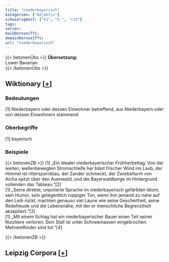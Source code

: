 ```yaml
---
title: "niederbayerisch"
kategorien: ["Adjektiv"]
schwierigkeit: ["k1", "h_", "r23"]
tags:
series:
mainDornseiffs:
domainDornseiffs:
url: "niederbayerisch"
---
```


{{< betonenÜbs >}}
**Übersetzung:**  
Lower Bavarian  
{{< /betonenÜbs >}}

## Wiktionary [[+](https://de.wiktionary.org/wiki/niederbayerisch)]

### Bedeutungen
[1] Niederbayern oder dessen Einwohner betreffend, aus Niederbayern oder von dessen Einwohnern stammend  

### Oberbegriffe
[1] bayerisch  

### Beispiele
{{< betonenZB >}}
[1] „Ein idealer niederbayerischer Frühherbsttag: Von der weiten, wellenbewegten Stromschleife her bläst frischer Wind ins Laub, der Himmel ist ritterspornblau, der Zander schmeckt, der Zwiebelturm von Aicha spitzt über den Auenwald, und die Bayerwaldberge im Hintergrund vollenden das Tableau.“[2]  
[1] „Seine direkte, unpolierte Sprache im niederbayerisch gefärbten Idiom, sein Humor, sein gelegentlich ruppiger Ton, wenn ihm jemand zu nahe auf den Leib rückt, machten genauso viel Laune wie seine Gescheitheit, seine Redefreude und die Lebensnähe, mit der er menschliche Begrenztheit akzeptiert.“[3]  
[1] „Mit einem Schlag hat ein niederbayerischer Bauer einen Teil seiner Nutztiere verloren: Sein Stall ist unter Schneemassen eingebrochen. MehrereRinder sind tot.“[4]  

{{< /betonenZB >}}

## Leipzig Corpora [[+](https://corpora.uni-leipzig.de/en/res?word=niederbayerisch&corpusId=deu_newscrawl-public_2018)]

